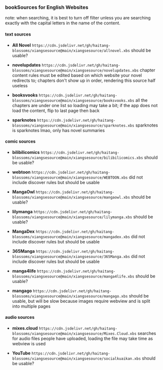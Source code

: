 ### bookSources for English Websites

note: when searching, it is best to turn off filter unless you are searching exactly with the capital letters in the name of the content. 

#### text sources

- **All Novel** `https://cdn.jsdelivr.net/gh/haitang-blossoms/xiangsesource@main/xiangsesource/allnovel.xbs`
should be usable?

- **novelupdates** `https://cdn.jsdelivr.net/gh/haitang-blossoms/xiangsesource@main/xiangsesource/novelupdates.xbs`
chapter content rules must be edited based on which website your novel redirects to; chapters don't show up in order, rendering this source half useless

- **booksvooks** `https://cdn.jsdelivr.net/gh/haitang-blossoms/xiangsesource@main/xiangsesource/booksvooks.xbs`
all the chapters are under one list so loading may take a bit; if the app does not load the content, flip to last page then back

- **sparknotes** `https://cdn.jsdelivr.net/gh/haitang-blossoms/xiangsesource@main/xiangsesource/sparknotes.xbs`
sparknotes is sparknotes lmao, only has novel summaries

#### comic sources

- **bilibilicomics** `https://cdn.jsdelivr.net/gh/haitang-blossoms/xiangsesource@main/xiangsesource/bilibilicomics.xbs`
should be usable?

- **webtoon** `https://cdn.jsdelivr.net/gh/haitang-blossoms/xiangsesource@main/xiangsesource/WEBTOON.xbs`
did not include discover rules but should be usable

- **MangaOwl** `https://cdn.jsdelivr.net/gh/haitang-blossoms/xiangsesource@main/xiangsesource/mangaowl.xbs`
should be usable?

- **lilymanga** `https://cdn.jsdelivr.net/gh/haitang-blossoms/xiangsesource@main/xiangsesource/lilymanga.xbs`
should be usable?

- **MangaDex** `https://cdn.jsdelivr.net/gh/haitang-blossoms/xiangsesource@main/xiangsesource/mangadex.xbs`
did not include discover rules but should be usable

- **365Manga** `https://cdn.jsdelivr.net/gh/haitang-blossoms/xiangsesource@main/xiangsesource/365Manga.xbs`
did not include discover rules but should be usable

- **manga4life** `https://cdn.jsdelivr.net/gh/haitang-blossoms/xiangsesource@main/xiangsesource/manga4life.xbs`
should be usable?

- **mangago** `https://cdn.jsdelivr.net/gh/haitang-blossoms/xiangsesource@main/xiangsesource/mangago.xbs`
should be usable, but will be slow because images require webview and is split into multiple pages

#### audio sources

- **mixes.cloud** `https://cdn.jsdelivr.net/gh/haitang-blossoms/xiangsesource@main/xiangsesource/Mixes.Cloud.xbs`
searches for audio files people have uploaded, loading the file may take time as webview is used

- **YouTube** `https://cdn.jsdelivr.net/gh/haitang-blossoms/xiangsesource@main/xiangsesource/socialkuaikan.xbs`
should be usable?

